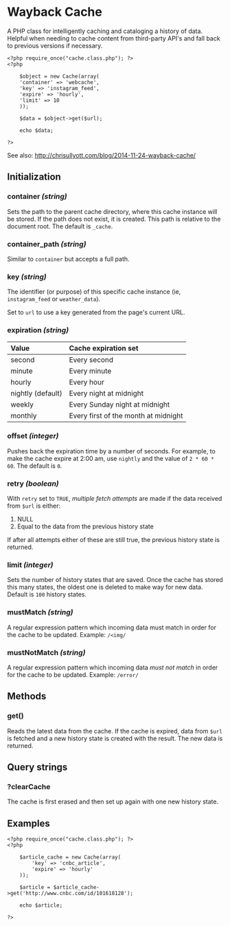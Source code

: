 Wayback Cache
===============

A PHP class for intelligently caching and cataloging a history of data. Helpful when needing to cache content from third-party API's and fall back to previous versions if necessary.

```
<?php require_once("cache.class.php"); ?>
<?php

	$object = new Cache(array(
  	'container' => 'webcache',
  	'key' => 'instagram_feed',
  	'expire' => 'hourly',
  	'limit' => 10
	));
	
	$data = $object->get($url);
	
	echo $data;

?>
```

See also: http://chrisullyott.com/blog/2014-11-24-wayback-cache/

## Initialization

### container _(string)_

Sets the path to the parent cache directory, where this cache instance will be stored. If the path does not exist, it is created. This path is relative to the document root. The default is `_cache`.

### container_path _(string)_

Similar to `container` but accepts a full path.

### key _(string)_

The identifier (or purpose) of this specific cache instance (ie, `instagram_feed` or `weather_data`).

Set to `url` to use a key generated from the page's current URL.

### expiration _(string)_

Value						| Cache expiration set
:----------				| :-----------
second					| Every second
minute					| Every minute
hourly					| Every hour
nightly (default)		| Every night at midnight
weekly					| Every Sunday night at midnight
monthly					| Every first of the month at midnight

### offset _(integer)_

Pushes back the expiration time by a number of seconds. For example, to make the cache expire at 2:00 am, use `nightly` and the value of `2 * 60 * 60`. The default is `0`.

### retry _(boolean)_

With `retry` set to `TRUE`, _multiple fetch attempts_ are made if the data received from `$url` is either:

1. NULL
2. Equal to the data from the previous history state

If after all attempts either of these are still true, the previous history state is returned.

### limit _(integer)_

Sets the number of history states that are saved. Once the cache has stored this many states, the oldest one is deleted to make way for new data. Default is `100` history states.

### mustMatch _(string)_

A regular expression pattern which incoming data must match in order for the cache to be updated. Example: `/<img/`

### mustNotMatch _(string)_

A regular expression pattern which incoming data _must not match_ in order for the cache to be updated. Example: `/error/`

## Methods

### get()

Reads the latest data from the cache. If the cache is expired, data from `$url` is fetched and a new history state is created with the result. The new data is returned.

## Query strings

### ?clearCache

The cache is first erased and then set up again with one new history state.

## Examples

```
<?php require_once("cache.class.php"); ?>
<?php

	$article_cache = new Cache(array(
		'key' => 'cnbc_article',
		'expire' => 'hourly'
	));

	$article = $article_cache->get('http://www.cnbc.com/id/101618128');

	echo $article;

?>
```

